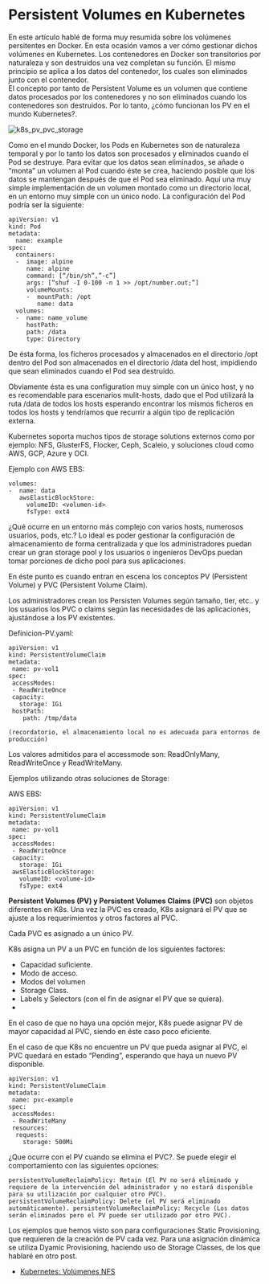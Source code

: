 # Persistent Volumes en Kubernetes

En este artículo hablé de forma muy resumida sobre los volúmenes persitentes en Docker. En esta ocasión vamos a ver cómo gestionar dichos volúmenes en Kubernetes.
Los contenedores en Docker son transitorios por naturaleza y son destruidos una vez completan su función. El mismo principio se aplica a los datos del contenedor, los cuales son eliminados junto con el contenedor.  
El concepto por tanto de Persistent Volume es un volumen que contiene datos procesados por los contenedores y no son eliminados cuando los contenedores son destruidos. Por lo tanto, ¿cómo funcionan los PV en el mundo Kubernetes?.

![k8s_pv_pvc_storage](https://user-images.githubusercontent.com/18565089/129227386-38373b9d-faca-4206-812b-3804e6bb23f4.png)


Como en el mundo Docker, los Pods en Kubernetes son de naturaleza temporal y por lo tanto los datos son procesados y eliminados cuando el Pod se destruye.
Para evitar que los datos sean eliminados, se añade o “monta” un volumen al Pod cuando éste se crea, haciendo posible que los datos se mantengan después de que el Pod sea eliminado.
Aquí una muy simple implementación de un volumen montado como un directorio local, en un entorno muy simple con un único nodo. La configuración del Pod podría ser la siguiente:

```
apiVersion: v1
kind: Pod
metadata: 
  name: example
spec: 
  containers: 
  -  image: alpine
     name: alpine
     command: [“/bin/sh”,”-c”]
     args: [“shuf -I 0-100 -n 1 >> /opt/number.out;”]
     volumeMounts:
     -	mountPath: /opt
        name: data
  volumes:
  -  name: name_volume
     hostPath:
     path: /data
     type: Directory
```
De ésta forma, los ficheros procesados y almacenados en el directorio /opt dentro del Pod son almacenados en el directorio /data del host, impidiendo que sean eliminados cuando el Pod sea destruido.

Obviamente ésta es una configuration muy simple con un único host, y no es recomendable para escenarios mulit-hosts, dado que el Pod utilizará la ruta /data de todos los hosts esperando encontrar los mismos ficheros en todos los hosts y tendríamos que recurrir a algún tipo de replicación externa. 

Kubernetes soporta muchos tipos de storage solutions externos como por ejemplo: NFS, GlusterFS, Flocker, Ceph, Scaleio, y soluciones cloud como AWS, GCP, Azure y OCI.

Ejemplo con AWS EBS:

```
volumes:
-  name: data
   awsElasticBlockStore:
     volumeID: <volumen-id>
     fsType: ext4
```

¿Qué ocurre en un entorno más complejo con varios hosts, numerosos usuarios, pods, etc.?
Lo ideal es poder gestionar la configuración de almacenamiento de forma centralizada y que los administradores puedan crear un gran storage pool y los usuarios o ingenieros DevOps puedan tomar porciones de dicho pool para sus aplicaciones.

En éste punto es cuando entran en escena los conceptos PV (Persistent Volume) y PVC (Persistent Volume Claim).

Los administradores crean los Persisten Volumes según tamaño, tier, etc.. y los usuarios los PVC o claims según las necesidades de las aplicaciones, ajustándose a los PV existentes.

Definicion-PV.yaml:

```
apiVersion: v1
kind: PersistentVolumeClaim
metadata:
 name: pv-vol1
spec:
 accessModes:
 - ReadWriteOnce
 capacity:
   storage: 1Gi
 hostPath:
    path: /tmp/data
```

```
(recordatorio, el almacenamiento local no es adecuada para entornos de producción)
```

Los valores admitidos para el accessmode son: ReadOnlyMany, ReadWriteOnce y ReadWriteMany.

Ejemplos utilizando otras soluciones de Storage:

AWS EBS:

```
apiVersion: v1
kind: PersistentVolumeClaim
metadata:
 name: pv-vol1
spec:
 accessModes:
 - ReadWriteOnce
 capacity:
   storage: 1Gi
 awsElasticBlockStorage:
   volumeID: <volume-id>
   fsType: ext4
```

**Persistent Volumes (PV) y Persistent Volumes Claims (PVC)** son objetos diferentes en K8s. Una vez la PVC es creado, K8s asignará el PV que se ajuste a los requerimientos y otros factores al PVC.

Cada PVC es asignado a un único PV.

K8s asigna un PV a un PVC en función de los siguientes factores:

- Capacidad suficiente.
- Modo de acceso.
- Modos del volumen
- Storage Class.
- Labels y Selectors (con el fin de asignar el PV que se quiera).
- 
En el caso de que no haya una opción mejor, K8s puede asignar PV de mayor capacidad al PVC, siendo en éste caso poco eficiente.

En el caso de que K8s no encuentre un PV que pueda asignar al PVC, el PVC quedará en estado “Pending”, esperando que haya un nuevo PV disponible.

```
apiVersion: v1
kind: PersistentVolumeClaim
metadata:
 name: pvc-example
spec:
 accessModes:
 - ReadWriteMany
 resources:
  requests:
    storage: 500Mi

```

¿Que ocurre con el PV cuando se elimina el PVC?. Se puede elegir el comportamiento con las siguientes opciones:

```
persistentVolumeReclaimPolicy: Retain (El PV no será eliminado y requiere de la intervención del administrador y no estará disponible para su utilización por cualquier otro PVC).
persistentVolumeReclaimPolicy: Delete (el PV será eliminado automáticamente). persistentVolumeReclaimPolicy: Recycle (Los datos serán eliminados pero el PV puede ser utilizado por otro PVC). 

```

Los ejemplos que hemos visto son para configuraciones Static Provisioning, que requieren de la creación de PV cada vez. Para una asignación dinámica se utiliza Dyamic Provisioning, haciendo uso de Storage Classes, de los que hablaré en otro post.

* [Kubernetes: Volúmenes NFS](kubernetes_volumenes_nfs.md)
